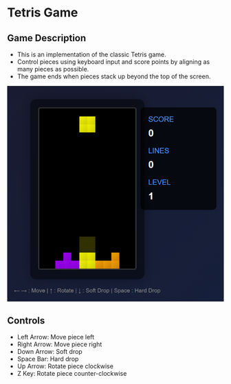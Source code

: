 # Tetris Game

## Game Description

- This is an implementation of the classic Tetris game.
- Control pieces using keyboard input and score points by aligning as many pieces as possible.
- The game ends when pieces stack up beyond the top of the screen.

![Tetris Game Screenshot](image.png)

## Controls

- Left Arrow: Move piece left
- Right Arrow: Move piece right
- Down Arrow: Soft drop
- Space Bar: Hard drop
- Up Arrow: Rotate piece clockwise
- Z Key: Rotate piece counter-clockwise

